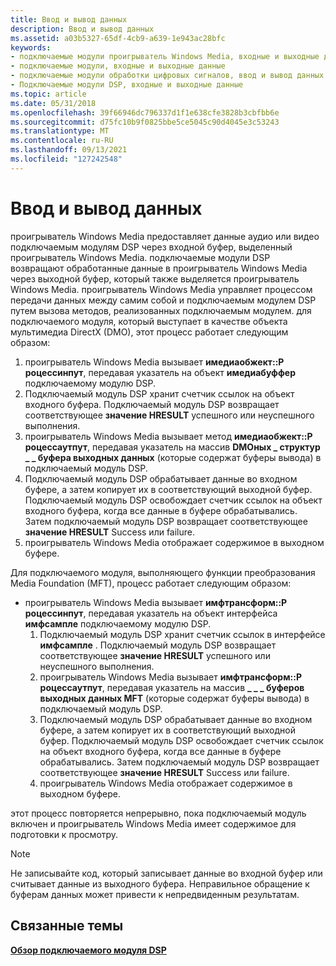 ```yaml
---
title: Ввод и вывод данных
description: Ввод и вывод данных
ms.assetid: a03b5327-65df-4cb9-a639-1e943ac28bfc
keywords:
- подключаемые модули проигрыватель Windows Media, входные и выходные данные
- подключаемые модули, входные и выходные данные
- подключаемые модули обработки цифровых сигналов, ввод и вывод данных
- Подключаемые модули DSP, входные и выходные данные
ms.topic: article
ms.date: 05/31/2018
ms.openlocfilehash: 39f66946dc796337d1f1e638cfe3828b3cbfbb6e
ms.sourcegitcommit: d75fc10b9f0825bbe5ce5045c90d4045e3c53243
ms.translationtype: MT
ms.contentlocale: ru-RU
ms.lasthandoff: 09/13/2021
ms.locfileid: "127242548"
---
```

# <a name="data-input-and-output"></a>Ввод и вывод данных

проигрыватель Windows Media предоставляет данные аудио или видео подключаемым модулям DSP через входной буфер, выделенный проигрыватель Windows Media. подключаемые модули DSP возвращают обработанные данные в проигрыватель Windows Media через выходной буфер, который также выделяется проигрыватель Windows Media. проигрыватель Windows Media управляет процессом передачи данных между самим собой и подключаемым модулем DSP путем вызова методов, реализованных подключаемым модулем. для подключаемого модуля, который выступает в качестве объекта мультимедиа DirectX (DMO), этот процесс работает следующим образом:

1.  проигрыватель Windows Media вызывает **имедиаобжект::P роцессинпут**, передавая указатель на объект **имедиабуффер** подключаемому модулю DSP.
2.  Подключаемый модуль DSP хранит счетчик ссылок на объект входного буфера. Подключаемый модуль DSP возвращает соответствующее **значение HRESULT** успешного или неуспешного выполнения.
3.  проигрыватель Windows Media вызывает метод **имедиаобжект::P роцессаутпут**, передавая указатель на массив **DMOных \_ структур \_ \_ буфера выходных данных** (которые содержат буферы вывода) в подключаемый модуль DSP.
4.  Подключаемый модуль DSP обрабатывает данные во входном буфере, а затем копирует их в соответствующий выходной буфер. Подключаемый модуль DSP освобождает счетчик ссылок на объект входного буфера, когда все данные в буфере обрабатывались. Затем подключаемый модуль DSP возвращает соответствующее **значение HRESULT** Success или failure.
5.  проигрыватель Windows Media отображает содержимое в выходном буфере.

Для подключаемого модуля, выполняющего функции преобразования Media Foundation (MFT), процесс работает следующим образом:

-   проигрыватель Windows Media вызывает **имфтрансформ::P роцессинпут**, передавая указатель на объект интерфейса **имфсампле** подключаемому модулю DSP.
    1.  Подключаемый модуль DSP хранит счетчик ссылок в интерфейсе **имфсампле** . Подключаемый модуль DSP возвращает соответствующее **значение HRESULT** успешного или неуспешного выполнения.
    2.  проигрыватель Windows Media вызывает **имфтрансформ::P роцессаутпут**, передавая указатель на массив **\_ \_ \_ буферов выходных данных MFT** (которые содержат буферы вывода) в подключаемый модуль DSP.
    3.  Подключаемый модуль DSP обрабатывает данные во входном буфере, а затем копирует их в соответствующий выходной буфер. Подключаемый модуль DSP освобождает счетчик ссылок на объект входного буфера, когда все данные в буфере обрабатывались. Затем подключаемый модуль DSP возвращает соответствующее **значение HRESULT** Success или failure.
    4.  проигрыватель Windows Media отображает содержимое в выходном буфере.

этот процесс повторяется непрерывно, пока подключаемый модуль включен и проигрыватель Windows Media имеет содержимое для подготовки к просмотру.

> [!Note]  
> Не записывайте код, который записывает данные во входной буфер или считывает данные из выходного буфера. Неправильное обращение к буферам данных может привести к непредвиденным результатам.

 

## <a name="related-topics"></a>Связанные темы

<dl> <dt>

[**Обзор подключаемого модуля DSP**](dsp-plug-in-developer-overview.md)
</dt> </dl>

 

 




